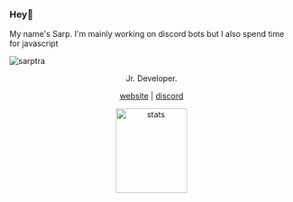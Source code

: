 ### Hey👋
My name's Sarp.
I'm mainly working on discord bots but I also spend time for javascript
<p align="left"> <img src="https://komarev.com/ghpvc/?username=sarptra&label=Profile%20views&color=0e75b6&style=flat" alt="sarptra" /> </p>

<p align="center">Jr. Developer.</p>
<p align="center">
  <a href="https://sarptra.github.io" target="_blank">website</a>
  |
  <a href="https://discord.gg/AW5V9Um" target="_blank">discord</a>
</p>

<p align="center">
  <img src="https://github-readme-stats.vercel.app/api?username=sarptra&count_private=true&show_icons=true&theme=vue-dark&hide_border=true" width="50%" height="150px" alt="stats" />
</p>
